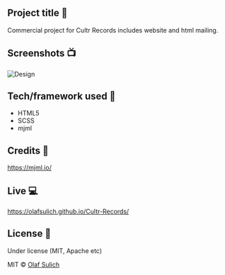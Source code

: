 

## Project title 🚀
Commercial project for Cultr Records includes website and html mailing.
 
## Screenshots 📺
![Design](https://i.ibb.co/qCF7Q98/Pic.png)

## Tech/framework used 🔧
- HTML5 
- SCSS
- mjml

## Credits  👏
https://mjml.io/

## Live 	💻
 https://olafsulich.github.io/Cultr-Records/

## License 🔱
Under license (MIT, Apache etc)

MIT © [Olaf Sulich]()
